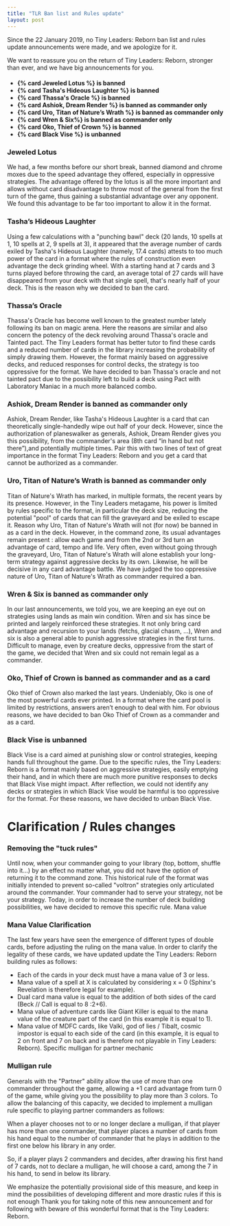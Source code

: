 ```yaml
---
title: "TLR Ban list and Rules update"
layout: post
---
```


Since the 22 January 2019, no Tiny Leaders: Reborn ban list and rules update announcements were made, and we apologize for it.

We want to reassure you on the return of Tiny Leaders: Reborn, stronger than ever, and we have big announcements for you.

<h4>
<ul>
    <li>{% card Jeweled Lotus %} is banned</li>
    <li>{% card Tasha's Hideous Laughter %}  is banned</li>
    <li>{% card Thassa's Oracle %} is banned</li>
    <li>{% card Ashiok, Dream Render %} is banned as commander only</li>
    <li>{% card Uro, Titan of Nature’s Wrath %} is banned as commander only</li>
    <li>{% card Wren & Six%} is banned as commander only</li>
    <li>{% card Oko, Thief of Crown %} is banned </li>
    <li>{% card Black Vise %} is unbanned</li>
</ul>
</h4>




### Jeweled Lotus

We had, a few months before our short break, banned diamond and chrome moxes due to the speed advantage they offered, especially in oppressive strategies.
The advantage offered by the lotus is all the more important and allows without card disadvantage to throw most of the general from the first turn of the game, thus gaining a substantial advantage over any opponent.
We found this advantage to be far too important to allow it in the format.

### Tasha’s Hideous Laughter

Using a few calculations with a "punching bawl" deck (20 lands, 10 spells at 1, 10 spells at 2, 9 spells
at 3), it appeared that the average number of cards exiled by Tasha's Hideous Laughter (namely, 17.4
cards) attests to too much power of the card in a format where the rules of construction even advantage the deck grinding wheel.
With a starting hand at 7 cards and 3 turns played before throwing the card, an average total of 27 cards will have disappeared from your deck with that single spell, that's nearly half of your deck.
This is the reason why we decided to ban the card.

### Thassa’s Oracle

Thassa's Oracle has become well known to the greatest number lately following its ban on magic arena.
Here the reasons are similar and also concern the potency of the deck revolving around Thassa's oracle and Tainted pact. The Tiny Leaders format has better tutor to find these cards and a reduced number of cards in the library increasing the probability of simply drawing them.
However, the format mainly based on aggressive decks, and reduced responses for control decks, the strategy is too oppressive for the format.
We have decided to ban Thassa's oracle and not tainted pact due to the possibility left to build a deck using Pact with Laboratory Maniac in a much more balanced combo.

### Ashiok, Dream Render is banned as commander only

Ashiok, Dream Render, like Tasha's Hideous Laughter is a card that can theoretically single-handedly
wipe out half of your deck. However, since the authorization of planeswalker as generals, Ashiok,
Dream Render gives you this possibility, from the commander's area (8th card “in hand but not there”),and potentially multiple times.
Pair this with two lines of text of great importance in the format Tiny Leaders: Reborn and you get a card that cannot be authorized as a commander.

### Uro, Titan of Nature’s Wrath is banned as commander only

Titan of Nature's Wrath has marked, in multiple formats, the recent years by its presence.
However, in the Tiny Leaders metagame, his power is limited by rules specific to the format, in
particular the deck size, reducing the potential "pool" of cards that can fill the graveyard and be exiled to escape it.
Reason why Uro, Titan of Nature's Wrath will not (for now) be banned in as a card in the deck.
However, in the command zone, its usual advantages remain present : allow each game and from the 2nd or 3rd turn an advantage of card, tempo and life.
Very often, even without going through the graveyard, Uro, Titan of Nature's Wrath will alone establish your long-term strategy against aggressive decks by its own. Likewise, he will be decisive in any card advantage battle.
We have judged the too oppressive nature of Uro, Titan of Nature's Wrath as commander required a
ban.

### Wren & Six is banned as commander only

In our last announcements, we told you, we are keeping an eye out on strategies using lands as main
win condition.
Wren and six has since be printed and largely reinforced these strategies. It not only bring card advantage and recursion to your lands (fetchs, glacial chasm, …), Wren and six is also a
general able to punish aggressive strategies in the first turns.
Difficult to manage, even by creature decks, oppressive from the start of the game, we decided that Wren and six could not remain legal as a commander.

### Oko, Thief of Crown is banned as commander and as a card

Oko thief of Crown also marked the last years. Undeniably, Oko is one of the most powerful cards ever printed. In a format where the card pool is limited by restrictions, answers aren’t enough to deal with him.
For obvious reasons, we have decided to ban Oko Thief of Crown as a commander and as a card.

### Black Vise is unbanned

Black Vise is a card aimed at punishing slow or control strategies, keeping hands full throughout the
game.
Due to the specific rules, the Tiny Leaders: Reborn is a format mainly based on aggressive strategies, easily emptying their hand, and in which there are much more punitive responses to decks that Black Vise might impact.
After reflection, we could not identify any decks or strategies in which Black Vise would be harmful is too oppressive for the format.
For these reasons, we have decided to unban Black Vise.


# Clarification / Rules changes

### Removing the "tuck rules"


Until now, when your commander going to your library (top, bottom, shuffle into it...) by an effect no matter what, you did not have the option of returning it to the command zone.
This historical rule of the format was initially intended to prevent so-called "voltron" strategies only articulated around the commander. Your commander had to serve your strategy, not be your strategy.
Today, in order to increase the number of deck building possibilities, we have decided to remove this specific rule.
Mana value

### Mana Value Clarification
The last few years have seen the emergence of different types of double cards, before adjusting the ruling on the mana value.
In order to clarify the legality of these cards, we have updated update the Tiny Leaders: Reborn building rules as follows:
- Each of the cards in your deck must have a mana value of 3 or less.
- Mana value of a spell at X is calculated by considering x = 0 (Sphinx's Revelation is therefore legal for example).
- Dual card mana value is equal to the addition of both sides of the card (Beck // Call is equal to 8 :2+6).
- Mana value of adventure cards like Giant Killer is equal to the mana value of the
  creature part of the card (in this example it is equal to 1).
- Mana value of MDFC cards, like Valki, god of lies / Tibalt, cosmic impostor is equal to each side of the card (in this example, it is equal to 2 on front and 7 on back and is therefore not playable in Tiny Leaders: Reborn).
  Specific mulligan for partner mechanic

### Mulligan rule
Generals with the "Partner" ability allow the use of more than one commander throughout the game, allowing a +1 card advantage from turn 0 of the game, while giving you the possibility to play more than 3 colors.
To allow the balancing of this capacity, we decided to implement a mulligan rule specific to playing partner commanders as follows:

When a player chooses not to or no longer declare a mulligan, if that player has more than one commander, that player places a number of cards from his hand equal to the number of commander that he plays in addition to the first one below his library in any order.

So, if a player plays 2 commanders and decides, after drawing his first hand of 7 cards, not to declare a mulligan, he will choose a card, among the 7 in his hand, to send in below its library.

We emphasize the potentially provisional side of this measure, and keep in mind the possibilities of
developing different and more drastic rules if this is not enough
Thank you for taking note of this new announcement and for following with beware of this wonderful format that is the Tiny Leaders: Reborn.
